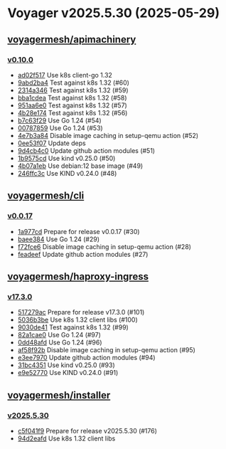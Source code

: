 # Voyager v2025.5.30 (2025-05-29)


## [voyagermesh/apimachinery](https://github.com/voyagermesh/apimachinery)

### [v0.10.0](https://github.com/voyagermesh/apimachinery/releases/tag/v0.10.0)

- [ad02f517](https://github.com/voyagermesh/apimachinery/commit/ad02f517e) Use k8s client-go 1.32
- [9abd2ba4](https://github.com/voyagermesh/apimachinery/commit/9abd2ba44) Test against k8s 1.32 (#60)
- [2314a346](https://github.com/voyagermesh/apimachinery/commit/2314a3462) Test against k8s 1.32 (#59)
- [bba1cdea](https://github.com/voyagermesh/apimachinery/commit/bba1cdea3) Test against k8s 1.32 (#58)
- [951aa6e0](https://github.com/voyagermesh/apimachinery/commit/951aa6e01) Test against k8s 1.32 (#57)
- [4b28e174](https://github.com/voyagermesh/apimachinery/commit/4b28e174b) Test against k8s 1.32 (#56)
- [b7c63f29](https://github.com/voyagermesh/apimachinery/commit/b7c63f298) Use Go 1.24 (#54)
- [00787859](https://github.com/voyagermesh/apimachinery/commit/007878597) Use Go 1.24 (#53)
- [4e7b3a84](https://github.com/voyagermesh/apimachinery/commit/4e7b3a84b) Disable image caching in setup-qemu action (#52)
- [0ee53f07](https://github.com/voyagermesh/apimachinery/commit/0ee53f073) Update deps
- [9d4cb4c0](https://github.com/voyagermesh/apimachinery/commit/9d4cb4c0c) Update github action modules (#51)
- [1b9575cd](https://github.com/voyagermesh/apimachinery/commit/1b9575cd1) Use kind v0.25.0 (#50)
- [4b07a1eb](https://github.com/voyagermesh/apimachinery/commit/4b07a1eb6) Use debian:12 base image (#49)
- [246ffc3c](https://github.com/voyagermesh/apimachinery/commit/246ffc3cf) Use KIND v0.24.0 (#48)



## [voyagermesh/cli](https://github.com/voyagermesh/cli)

### [v0.0.17](https://github.com/voyagermesh/cli/releases/tag/v0.0.17)

- [1a977cd](https://github.com/voyagermesh/cli/commit/1a977cd) Prepare for release v0.0.17 (#30)
- [baee384](https://github.com/voyagermesh/cli/commit/baee384) Use Go 1.24 (#29)
- [f72fce6](https://github.com/voyagermesh/cli/commit/f72fce6) Disable image caching in setup-qemu action (#28)
- [feadeef](https://github.com/voyagermesh/cli/commit/feadeef) Update github action modules (#27)



## [voyagermesh/haproxy-ingress](https://github.com/voyagermesh/haproxy-ingress)

### [v17.3.0](https://github.com/voyagermesh/haproxy-ingress/releases/tag/v17.3.0)

- [517279ac](https://github.com/voyagermesh/haproxy-ingress/commit/517279ac2) Prepare for release v17.3.0 (#101)
- [5036b3be](https://github.com/voyagermesh/haproxy-ingress/commit/5036b3bee) Use k8s 1.32 client libs (#100)
- [9030de41](https://github.com/voyagermesh/haproxy-ingress/commit/9030de410) Test against k8s 1.32 (#99)
- [82a1cae0](https://github.com/voyagermesh/haproxy-ingress/commit/82a1cae0a) Use Go 1.24 (#97)
- [0dd48afd](https://github.com/voyagermesh/haproxy-ingress/commit/0dd48afd9) Use Go 1.24 (#96)
- [af58f92b](https://github.com/voyagermesh/haproxy-ingress/commit/af58f92b0) Disable image caching in setup-qemu action (#95)
- [e3ee7970](https://github.com/voyagermesh/haproxy-ingress/commit/e3ee7970a) Update github action modules (#94)
- [31bc4351](https://github.com/voyagermesh/haproxy-ingress/commit/31bc43511) Use kind v0.25.0 (#93)
- [e9e52770](https://github.com/voyagermesh/haproxy-ingress/commit/e9e527700) Use KIND v0.24.0 (#91)



## [voyagermesh/installer](https://github.com/voyagermesh/installer)

### [v2025.5.30](https://github.com/voyagermesh/installer/releases/tag/v2025.5.30)

- [c5f041f9](https://github.com/voyagermesh/installer/commit/c5f041f9) Prepare for release v2025.5.30 (#176)
- [94d2eafd](https://github.com/voyagermesh/installer/commit/94d2eafd) Use k8s 1.32 client libs



